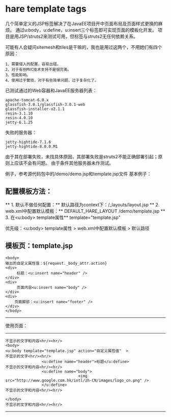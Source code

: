 hare template tags
=======

几个简单定义的JSP标签解决了在JavaEE项目开中页面布局及页面样式更换的麻烦。
通过u:body，u:define，u:insert三个标签即可实现页面的模板化开发。
项目是用JSP/struts2来测试可用，但标签与struts2无任何依赖关系。



可能有人会疑问sitemesh和tiles是干嘛的，我也是用过这两个，不用她们有四个原因：

	1、需要侵入的配置，容易出错。
	2、对于有些MVC技术支持不是很完美。
	3、性能影响。
	4、使用过于繁琐，对于有些简单问题，过于复杂化了。



已测试通过的Web容器和JavaEE服务器列表：

	apache-tomcat-6.0.x
	glassfish-3.0.1/glassfish-3.0.1-web
	glassfish-installer-v2.1.1
	resin-3.1.10
	resin-4.0.10
	jetty-6.1.25

失败的服务器：

	jetty-hightide-7.1.6
	jetty-hightide-8.0.0.M1

由于其在部署失败，未找具体原因，其部署失败是struts2不能正确部署引起；原则上应该不会有问题。
由于条件其他服务器未作测试。

例子，参考源代码包中的/demo/demo.jsp和template.jsp文件 基本例子：

配置模板方法：
-------------------------
** 1. 默认不做任何配置：**
       默认路径为context下：/_layouts/layout.jsp
** 2. web.xml中配置默认模板：**
        <context-param>
            <param-name>DEFAULT_HARE_LAYOUT</param-name>
            <param-value>/demo/template.jsp</param-value>
        </context-param>
** 3. 在<u:body> template属性**
        template="template.jsp"

优先级：<u:body> template属性 > web.xml中配置默认模板 > 默认路径


模板页：template.jsp
-----------------------------------------------------------------------------
	<body>
	输出的自定义属性值：${request._body_attr.action}
	<div>
		 标题：<u:insert name="header" />
	</div>
	<div>
		 页面内容<u:insert name="body" />
	</div>
	<div>
		页面脚部：<u:insert name="footer" />
	</div>
	</body>
-----------------------------------------------------------------------------

使用页面：

-----------------------------------------------------------------------------
	不显示的文字和内容<hr/><hr/>
	<body>
	<u:body template="template.jsp" action="自定义属性值"	 >
	不显示的文字<hr/><hr/>
					<u:define name="header">标题</u:define>
	不显示的文字和内容<hr/><hr/>
					<u:define name="body">
									<img src="http://www.google.com.hk/intl/zh-CN/images/logo_cn.png" />
					</u:define> 
	不显示的文字和内容<hr/><hr/>
	
	</body>
	不显示的文字和内容<hr/><hr/>
-----------------------------------------------------------------------------